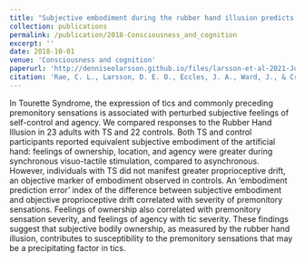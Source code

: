 ```yaml
---
title: "Subjective embodiment during the rubber hand illusion predicts severity of premonitory sensations and tics in Tourette Syndrome"
collection: publications
permalink: /publication/2018-Consciousness_and_cognition
excerpt: ''
date: 2018-10-01
venue: 'Consciousness and cognition'
paperurl: 'http://denniseolarsson.github.io/files/larsson-et-al-2021-JournalOfNeurophysiology.pdf'
citation: 'Rae, C. L., Larsson, D. E. O., Eccles, J. A., Ward, J., & Critchley, H. D. (2021). &quot;Subjective embodiment during the rubber hand illusion predicts severity of premonitory sensations and tics in Tourette Syndrome.&quot; <i>Consciousness and cognition</i>. 65.'
---
```


In Tourette Syndrome, the expression of tics and commonly preceding premonitory sensations is associated with perturbed subjective feelings of self-control and agency. We compared responses to the Rubber Hand Illusion in 23 adults with TS and 22 controls. Both TS and control participants reported equivalent subjective embodiment of the artificial hand: feelings of ownership, location, and agency were greater during synchronous visuo-tactile stimulation, compared to asynchronous. However, individuals with TS did not manifest greater proprioceptive drift, an objective marker of embodiment observed in controls. An ‘embodiment prediction error’ index of the difference between subjective embodiment and objective proprioceptive drift correlated with severity of premonitory sensations. Feelings of ownership also correlated with premonitory sensation severity, and feelings of agency with tic severity. These findings suggest that subjective bodily ownership, as measured by the rubber hand illusion, contributes to susceptibility to the premonitory sensations that may be a precipitating factor in tics.